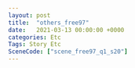 ```yaml
---
layout: post
title:  "others_free97"
date:   2021-03-13 00:00:00 +0000
categories: Etc
Tags: Story Etc
SceneCode: ["scene_free97_q1_s20"]
---
```

